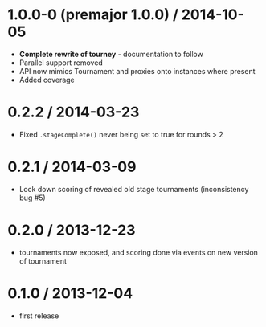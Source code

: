 1.0.0-0 (premajor 1.0.0) / 2014-10-05
==================
  * **Complete rewrite of tourney** - documentation to follow
  * Parallel support removed
  * API now mimics Tournament and proxies onto instances where present
  * Added coverage

0.2.2 / 2014-03-23
==================
  * Fixed `.stageComplete()` never being set to true for rounds > 2

0.2.1 / 2014-03-09
==================
  * Lock down scoring of revealed old stage tournaments (inconsistency bug #5)

0.2.0 / 2013-12-23
==================
  * tournaments now exposed, and scoring done via events on new version of tournament

0.1.0 / 2013-12-04
==================
  * first release
